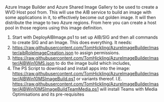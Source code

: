 Azure Image Builder and Azure Shared Image Gallery to be used to create a WVD Host pool from.
This will use the AIB service to build an image with some applications in it, to effectively become out golden image. It will then distribute the image to two Azure regions. From here you can create a host pool in those regions using this image definition.

1. Start with DeployAIBImage.ps1 to set up AIB/SIG and then all commands to create SIG and an Image. 
This does everything. It needs:
2. https://raw.githubusercontent.com/TomHickling/AzureImageBuilder/master/aibRoleImageCreation.json to assign permissions.
3. https://raw.githubusercontent.com/TomHickling/AzureImageBuilder/master/AIBWin10MS.json to do the image build which includes,
4. The PS Script to download and install apps into the image: https://raw.githubusercontent.com/TomHickling/AzureImageBuilder/master/AIBWin10MSImageBuild.ps1 or variants thereof. I.E. https://raw.githubusercontent.com/TomHickling/AzureImageBuilder/master/AIBWin10MSImageBuildTeamMedia.ps1 will install Teams with Media Optimisations and its pre-requisites

